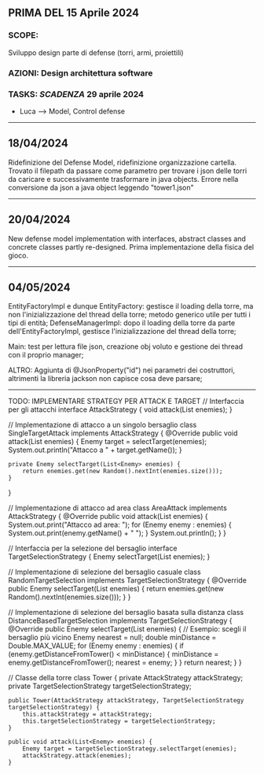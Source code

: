## PRIMA DEL 15 Aprile 2024
### SCOPE: 
Sviluppo design parte di defense (torri, armi, proiettili)
### AZIONI: Design architettura software
### TASKS:  _SCADENZA_ 29 aprile 2024
- Luca --> Model, Control defense

---------

## 18/04/2024
Ridefinizione del Defense Model, ridefinizione organizzazione cartella.
Trovato il filepath da passare come parametro per trovare i json delle torri da caricare e successivamente trasformare in java objects.
Errore nella conversione da json a java object leggendo "tower1.json"

---------

## 20/04/2024
New defense model implementation with interfaces, abstract classes and concrete classes partly re-designed.
Prima implementazione della fisica del gioco.

---------

## 04/05/2024

EntityFactoryImpl e dunque EntityFactory:
	gestisce il loading della torre, ma non l'inizializzazione del thread della torre;
	metodo generico utile per tutti i tipi di entità;
DefenseManagerImpl:
	dopo il loading della torre da parte dell'EntityFactoryImpl, gestisce l'inizializzazione del thread della torre;
	
Main:
	test per lettura file json, creazione obj voluto e gestione dei thread con il proprio manager;
	
ALTRO:
	Aggiunta di @JsonProperty("id") nei parametri dei costruttori, altrimenti la libreria jackson non capisce cosa deve parsare;

---------

TODO: IMPLEMENTARE STRATEGY PER ATTACK E TARGET 
// Interfaccia per gli attacchi
interface AttackStrategy {
    void attack(List<Enemy> enemies);
}

// Implementazione di attacco a un singolo bersaglio
class SingleTargetAttack implements AttackStrategy {
    @Override
    public void attack(List<Enemy> enemies) {
        Enemy target = selectTarget(enemies);
        System.out.println("Attacco a " + target.getName());
    }

    private Enemy selectTarget(List<Enemy> enemies) {
        return enemies.get(new Random().nextInt(enemies.size()));
    }
}

// Implementazione di attacco ad area
class AreaAttack implements AttackStrategy {
    @Override
    public void attack(List<Enemy> enemies) {
        System.out.print("Attacco ad area: ");
        for (Enemy enemy : enemies) {
            System.out.print(enemy.getName() + " ");
        }
        System.out.println();
    }
}

// Interfaccia per la selezione del bersaglio
interface TargetSelectionStrategy {
    Enemy selectTarget(List<Enemy> enemies);
}

// Implementazione di selezione del bersaglio casuale
class RandomTargetSelection implements TargetSelectionStrategy {
    @Override
    public Enemy selectTarget(List<Enemy> enemies) {
        return enemies.get(new Random().nextInt(enemies.size()));
    }
}

// Implementazione di selezione del bersaglio basata sulla distanza
class DistanceBasedTargetSelection implements TargetSelectionStrategy {
    @Override
    public Enemy selectTarget(List<Enemy> enemies) {
        // Esempio: scegli il bersaglio più vicino
        Enemy nearest = null;
        double minDistance = Double.MAX_VALUE;
        for (Enemy enemy : enemies) {
            if (enemy.getDistanceFromTower() < minDistance) {
                minDistance = enemy.getDistanceFromTower();
                nearest = enemy;
            }
        }
        return nearest;
    }
}

// Classe della torre
class Tower {
    private AttackStrategy attackStrategy;
    private TargetSelectionStrategy targetSelectionStrategy;

    public Tower(AttackStrategy attackStrategy, TargetSelectionStrategy targetSelectionStrategy) {
        this.attackStrategy = attackStrategy;
        this.targetSelectionStrategy = targetSelectionStrategy;
    }

    public void attack(List<Enemy> enemies) {
        Enemy target = targetSelectionStrategy.selectTarget(enemies);
        attackStrategy.attack(enemies);
    }